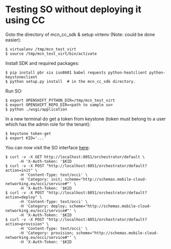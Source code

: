 # Testing SO without deploying it using CC

Goto the directory of mcn_cc_sdk & setup virtenv (Note: could be done easier):

    $ virtualenv /tmp/mcn_test_virt
    $ source /tmp/mcn_test_virt/bin/activate

Install SDK and required packages:

    $ pip install pbr six iso8601 babel requests python-heatclient python-keystoneclient
    $ python setup.py install  # in the mcn_cc_sdk directory.

Run SO:

    $ export OPENSHIFT_PYTHON_DIR=/tmp/mcn_test_virt
    $ export OPENSHIFT_REPO_DIR=<path to sample so>
    $ python ./wsgi/application

In a new terminal do get a token from keystone (token must belong to a user which has the admin role for the tenant):

    $ keystone token-get
    $ export KID='...'

You can now visit the SO interface [here](http://localhost:8051/orchestrator/default):

    $ curl -v -X GET http://localhost:8051/orchestrator/default \
          -H 'X-Auth-token: '$KID
    $ curl -v -X POST "http://localhost:8051/orchestrator/default?action=init" \
          -H 'Content-Type: text/occi' \
          -H 'Category: init; scheme="http://schemas.mobile-cloud-networking.eu/occi/service#"' \
          -H 'X-Auth-Token: '$KID
    $ curl -v -X POST "http://localhost:8051/orchestrator/default?action=deploy" \
          -H 'Content-Type: text/occi' \
          -H 'Category: deploy; scheme="http://schemas.mobile-cloud-networking.eu/occi/service#"' \
          -H 'X-Auth-Token: '$KID
    $ curl -v -X POST "http://localhost:8051/orchestrator/default?action=provision" \
          -H 'Content-Type: text/occi' \
          -H 'Category: provision; scheme="http://schemas.mobile-cloud-networking.eu/occi/service#"' \
          -H 'X-Auth-Token: '$KID